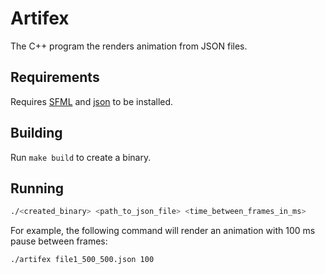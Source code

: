 # Artifex

The C++ program the renders animation from JSON files.

## Requirements

Requires [SFML](https://www.sfml-dev.org) and [json](https://github.com/nlohmann/json) to be installed.

## Building

Run `make build` to create a binary.

## Running

```bash
./<created_binary> <path_to_json_file> <time_between_frames_in_ms>
```

For example, the following command will render an animation with
100 ms pause between frames:

```bash
./artifex file1_500_500.json 100
```
